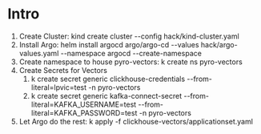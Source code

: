 # Intro

1. Create Cluster: kind create cluster --config hack/kind-cluster.yaml
2. Install Argo: helm install argocd argo/argo-cd --values hack/argo-values.yaml --namespace argocd --create-namespace
3. Create namespace to house pyro-vectors: k create ns pyro-vectors
4. Create Secrets for Vectors
   1. k create secret generic clickhouse-credentials --from-literal=lpvic=test -n pyro-vectors
   2. k create secret generic kafka-connect-secret --from-literal=KAFKA_USERNAME=test --from-literal=KAFKA_PASSWORD=test -n pyro-vectors
5. Let Argo do the rest:  k apply -f clickhouse-vectors/applicationset.yaml